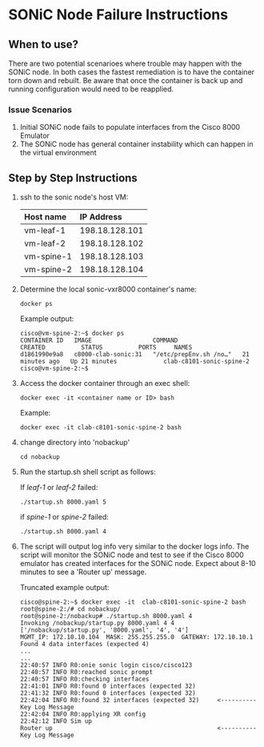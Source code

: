 # SONiC Node Failure Instructions

## When to use?
There are two potential scenarioes where trouble may happen with the SONiC node. In both cases the fastest remediation is to have the container torn down and rebuilt. Be aware that once the container is back up and running configuration would need to be reapplied.

### Issue Scenarios
1. Initial SONiC node fails to populate interfaces from the Cisco 8000 Emulator
2. The SONiC node has general container instability which can happen in the virtual environment

## Step by Step Instructions

1. ssh to the sonic node's host VM:

     | Host name  | IP Address     |
     |:-----------|:---------------|
     | vm-leaf-1  | 198.18.128.101 |
     | vm-leaf-2  | 198.18.128.102 |
     | vm-spine-1 | 198.18.128.103 |
     | vm-spine-2 | 198.18.128.104 |

2. Determine the local sonic-vxr8000 container's name:
   ```
   docker ps
   ```
   Example output:
   ```
   cisco@vm-spine-2:~$ docker ps
   CONTAINER ID   IMAGE                 COMMAND                  CREATED          STATUS          PORTS     NAMES
   d1861990e9a8   c8000-clab-sonic:31   "/etc/prepEnv.sh /no…"   21 minutes ago   Up 21 minutes             clab-c8101-sonic-spine-2
   cisco@vm-spine-2:~$
   ```

3. Access the docker container through an exec shell:
   ```
   docker exec -it <container name or ID> bash
   ```
   Example:
   ```
   docker exec -it clab-c8101-sonic-spine-2 bash
   ```

4. change directory into 'nobackup'
   ```
   cd nobackup
   ```

5. Run the startup.sh shell script as follows:

   If *leaf-1* or *leaf-2* failed:
   ```
   ./startup.sh 8000.yaml 5
   ```

   if *spine-1* or *spine-2* failed:
   ```
   ./startup.sh 8000.yaml 4
   ```

6. The script will output log info very similar to the docker logs info. The script will monitor the SONiC node and test to see if the Cisco 8000 emulator has created interfaces for the SONiC node. Expect about 8-10 minutes to see a 'Router up' message. 

   Truncated example output:
   ```
   cisco@spine-2:~$ docker exec -it  clab-c8101-sonic-spine-2 bash
   root@spine-2:/# cd nobackup/
   root@spine-2:/nobackup# ./startup.sh 8000.yaml 4
   Invoking /nobackup/startup.py 8000.yaml 4 4
   ['/nobackup/startup.py', '8000.yaml', '4', '4']
   MGMT_IP: 172.10.10.104  MASK: 255.255.255.0  GATEWAY: 172.10.10.1
   Found 4 data interfaces (expected 4)
   ...
   ...
   22:40:57 INFO R0:onie sonic login cisco/cisco123
   22:40:57 INFO R0:reached sonic prompt
   22:40:57 INFO R0:checking interfaces
   22:41:01 INFO R0:found 0 interfaces (expected 32)
   22:41:32 INFO R0:found 0 interfaces (expected 32)
   22:42:04 INFO R0:found 32 interfaces (expected 32)     <---------- Key Log Message
   22:42:04 INFO R0:applying XR config
   22:42:12 INFO Sim up
   Router up                                              <---------- Key Log Message
   ```
